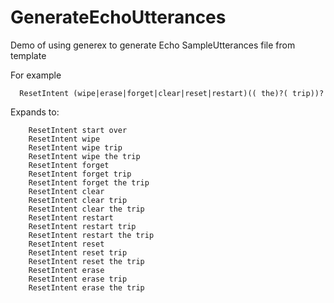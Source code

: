 # GenerateEchoUtterances
Demo of using generex to generate Echo SampleUtterances file from template

For example
```
  ResetIntent (wipe|erase|forget|clear|reset|restart)(( the)?( trip))?
```

Expands to:
```
    ResetIntent start over
    ResetIntent wipe
    ResetIntent wipe trip
    ResetIntent wipe the trip
    ResetIntent forget
    ResetIntent forget trip
    ResetIntent forget the trip
    ResetIntent clear
    ResetIntent clear trip
    ResetIntent clear the trip
    ResetIntent restart
    ResetIntent restart trip
    ResetIntent restart the trip
    ResetIntent reset
    ResetIntent reset trip
    ResetIntent reset the trip
    ResetIntent erase
    ResetIntent erase trip
    ResetIntent erase the trip
```
